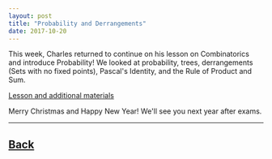 ```yaml
---
layout: post
title: "Probability and Derrangements"
date: 2017-10-20
---
```

This week, Charles returned to continue on his lesson on Combinatorics and introduce Probability! We looked at probability, trees, derrangements (Sets with no fixed points), Pascal's Identity, and the Rule of Product and Sum.

[Lesson and additional materials](https://docs.google.com/presentation/d/1FlOkpXLKsTARN6UJdzxozW7TmGUeCmaO8MpddyPd4UI/edit?usp=sharing)

Merry Christmas and Happy New Year! We'll see you next year after exams.
___	

## [Back](/blog)

